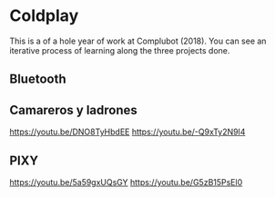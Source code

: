 # Coldplay

This is a of a hole year of work at Complubot (2018).
You can see an iterative process of learning along the three projects done.

## Bluetooth

## Camareros y ladrones
https://youtu.be/DNO8TyHbdEE
https://youtu.be/-Q9xTy2N9l4

## PIXY
https://youtu.be/5a59gxUQsGY
https://youtu.be/G5zB15PsEl0
